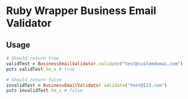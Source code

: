# Ruby Wrapper Business Email Validator

## Usage

```rb
# Should return true
validTest = BusinessEmailValidator.validate("test@customdomai.com")
puts validTest.to_s # true

# Should return false
invalidTest = BusinessEmailValidator.validate("test@123.com")
puts invalidTest.to_s # false
```
